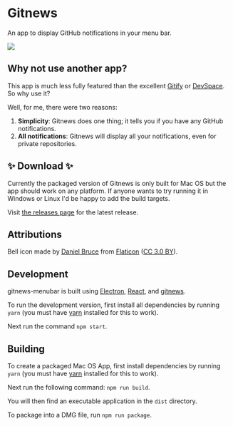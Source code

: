 # Gitnews

An app to display GitHub notifications in your menu bar.

<img src="./gitnews-demo.gif" />

## Why not use another app?

This app is much less fully featured than the excellent [Gitify](http://gitify.io/) or [DevSpace](https://devspace.io/). So why use it?

Well, for me, there were two reasons:

1. **Simplicity**: Gitnews does one thing; it tells you if you have any GitHub notifications.
2. **All notifications**: Gitnews will display all your notifications, even for private repositories.

## ✨ Download ✨

Currently the packaged version of Gitnews is only built for Mac OS but the app should work on any platform. If anyone wants to try running it in Windows or Linux I'd be happy to add the build targets.

Visit [the releases page](https://github.com/sirbrillig/gitnews-menubar/releases) for the latest release.

## Attributions

Bell icon made by <a href="http://www.flaticon.com/authors/daniel-bruce">Daniel Bruce</a> from <a href="http://www.flaticon.com">Flaticon</a> (<a href="http://creativecommons.org/licenses/by/3.0/">CC 3.0 BY</a>).

## Development

gitnews-menubar is built using [Electron](https://electron.atom.io/), [React](https://facebook.github.io/react/), and [gitnews](https://github.com/sirbrillig/gitnews).

To run the development version, first install all dependencies by running `yarn` (you must have [yarn](https://yarnpkg.com/en/) installed for this to work).

Next run the command `npm start`.

## Building

To create a packaged Mac OS App, first install dependencies by running `yarn` (you must have [yarn](https://yarnpkg.com/en/) installed for this to work).

Next run the following command: `npm run build`.

You will then find an executable application in the `dist` directory.

To package into a DMG file, run `npm run package`.
